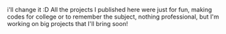 i'll change it :D
All the projects I published here were just for fun, making codes for college or to remember the subject, nothing professional, but I'm working on big projects that I'll bring soon!
